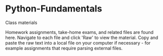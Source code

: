 # Python-Fundamentals
Class materials

Homework assignments, take-home exams, and related files are found here. Navigate to each file and click 'Raw' to view the material. Copy and paste the raw text into a local file on your computer if necessary - for example assignments that require parsing external files.
